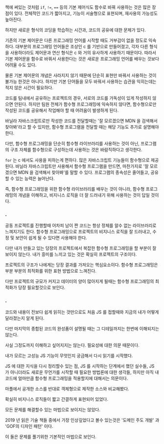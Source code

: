 책에 써있는 것처럼 `if`, `!=`, `==` 등의 기본 제어식도 함수로 바꿔 사용하는 것은 많은 장점이 있다.
전체적인 코드가 짧아지고, 기능이 서술형으로 표현되며, 재사용의 가능성도 높아진다.

하지만 새로운 형식의 코딩을 학습하는 시간과, 코드의 공유에 대한 문제가 있다.

기존의 기본 제어문은 다른 프로그래밍 언어를 시작할 때도 거부감이 없을 정도로 익숙하다.
대부분의 프로그래밍 언어들은 조상인 c 를 기반으로 만들어졌고,
각자 다른 형식을 사용하더라도 제어문과 연산 형식은 c 와 거의 유사하게 사용하기 때문이다.
따라서 기본 제어문을 함수로 바꿔서 사용한다는 것은 새로운 프로그래밍 언어를 배우는 것보다 어려울 수도 있다.

물론 기본 제어문의 개념은 사라지지 않기 때문에 단순히 표현만 바꿔서 사용하는 것이 불가능 한것은 아니다.
하지만 기본 단어들을 모두 바꿔서 사용하는 습관을 익히는데는 적지 않은 시간이 필요하다.

코드를 팀내에서 공유하는 프로젝트의 경우,
서로의 코드를 가독성이 있게 작성하지 않으면 안된다.
하지만 팀원 전체가 함수형 프로그래밍에 익숙하지 않다면,
함수형으로만 작성된 코드를 공유해서 작업해야 할 때 어려움이 발생하게 된다.

바닐라 자바스크립트로만 작성한 코드를 전달할때는
'잘 모르겠으면 MDN 을 검색해서 찾아봐'라고 할 수 있지만,
함수형 프로그램을 전달할 때는 해당 기능도 추가로 설명해야 한다.

다만, 함수형 프로그래밍을 단순히 함수형 라이브러리를 사용하는 것이 아닌,
프로그램의 구조 자체를 함수형으로 구성하는데 사용하는 것은 바람직하다고 생각한다.

`for` 는 c 에서도 사용을 피하는게 편하다.
많은 자바스크립트 기능들이 함수형으로 제공된다.
바닐라 자바스크립트만 사용해서 함수형 프로그램을 만드면,
마찬가지로 '잘 모르겠으면 MDN 을 검색해서 찾아봐'를 말할 수 있다.
프로그램의 종속성은 줄어들고, 공유할 수 있는 능력은 늘어난다.

즉, 함수형 프로그래밍을 위한 함수형 라이브러리를 배우는 것이 아니라,
함수형 프로그래밍의 개념을 이해하고, 비지니스 로직을 더 잘 드러내기 위해 사용하는 것이 답일 것이다.

### .
공동 프로젝트를 진행할때 어차피 남이 짠 코드는 항상 정체를 알수 없는 라이브러리로 느껴지기도 한다.
함수형 프로그래밍으로 프로젝트의 비지니스 로직을 잘 드러내고, 수정 및 보안이 쉽게 될 수 있다면 사용해야 한다.

다만 내가 만들고 있는 당장의 프로젝트에서 복잡한 함수형 프로그래밍을 할 부분이 잘 보이지 않는다.
내가 흥미를 느끼고 있는 것은 확실히 프로젝트의 구조이다.

프로젝트의 구조가 나에게는 당장 결과를 가져오는 핵심요소이다.
함수형 프로그래밍은 부분 부분의 최적화를 위한 표현 방법으로 느껴진다.

다만 프로젝트의 규모가 커지고 데이터의 양이 많아지게 될때는 함수형 프로그래밍의 최적화가 당장 필요할것으로 보인다.

### .
코드와 내용이 전보다 쉽게 읽히는 것만으로도 처음 JS 를 접할때와 지금의 내가 어떻게 달라졌는지 알게 된다.

다만 마지막의 종합된 코드의 완성품이 설명될 때는 그 디테일까지는 한번에 이해되지는 않는다.

사실 그정도까지 이해하고 싶어지지는 않는다.
필요성에 대한 의문 때문이다.

내가 모르는 고성능 JS 기능이 무엇인지 궁금해서 다시 읽기를 시작했다.

JS 에 대한 지식을 다시 정리할수 있는 점, JS 를 시작하는 단계에서 했던 실수들, JS 가 아니더라도 새로운 무언가를 시작할 때 필요한 방법론에 대한 생각들,
하지만 아직 내 코드에 얼마만큼 함수형 프로그래밍을 적용할지에 대해서는 의문이다.

마플에서 공개한 소스를 반대로 객체형으로 제작한 소스와 비교해봤다.

확실히 비지니스 로직들이 짧고 간결하게 표현되어 있었다.

모든 문제를 해결할수 있는 마법으로 보이지는 않았다.

2019 년 읽은 기술 책들 중에서 가장 인상깊었다고 볼수 있는것은 '도메인 주도 개발' 과 'GOF의 디자인 패턴' 이다.

이 둘은 문제를 풀기위한 기본적인 마법으로 보인다.
